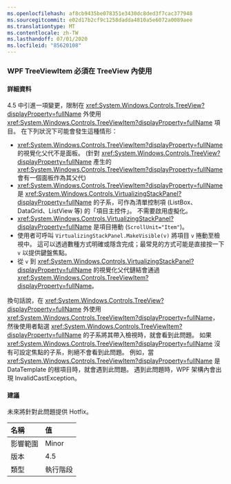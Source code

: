 ```yaml
---
ms.openlocfilehash: af8cb9435be078351e3430dc8ded3f7cac377948
ms.sourcegitcommit: e02d17b2cf9c1258dadda4810a5e6072a0089aee
ms.translationtype: MT
ms.contentlocale: zh-TW
ms.lasthandoff: 07/01/2020
ms.locfileid: "85620108"
---
```

### <a name="wpf-treeviewitem-must-be-used-within-a-treeview"></a>WPF TreeViewItem 必須在 TreeView 內使用

#### <a name="details"></a>詳細資料

4.5 中引進一項變更，限制在 <xref:System.Windows.Controls.TreeView?displayProperty=fullName> 外使用 <xref:System.Windows.Controls.TreeViewItem?displayProperty=fullName> 項目。 在下列狀況下可能會發生這種情形：<ul><li><xref:System.Windows.Controls.TreeViewItem?displayProperty=fullName> 的視覺化父代不是面板。 (針對 <xref:System.Windows.Controls.TreeView?displayProperty=fullName> 產生的 <xref:System.Windows.Controls.TreeViewItem?displayProperty=fullName> 會有一個面板作為其父代)</li><li><xref:System.Windows.Controls.TreeViewItem?displayProperty=fullName> 是 <xref:System.Windows.Controls.VirtualizingStackPanel?displayProperty=fullName> 的子系，可作為清單控制項 (ListBox、DataGrid、ListView 等) 的「項目主控件」。 不需要啟用虛擬化。</li><li><xref:System.Windows.Controls.VirtualizingStackPanel?displayProperty=fullName> 是項目捲動 (<code>ScrollUnit=&quot;Item&quot;</code>)。</li><li>使用者可呼叫 <code>VirtualizingStackPanel.MakeVisible(v)</code> 將項目 <code>v</code> 捲動至檢視中。 這可以透過數種方式明確或隱含完成；最常見的方式可能是直接按一下 <code>v</code> 以提供鍵盤焦點。</li><li>從 <code>v</code> 到 <xref:System.Windows.Controls.VirtualizingStackPanel?displayProperty=fullName> 的視覺化父代鏈結會通過 <xref:System.Windows.Controls.TreeViewItem?displayProperty=fullName>。</li></ul>換句話說，在 <xref:System.Windows.Controls.TreeView?displayProperty=fullName> 外使用 <xref:System.Windows.Controls.TreeViewItem?displayProperty=fullName>，然後使用者點選 <xref:System.Windows.Controls.TreeViewItem?displayProperty=fullName> 的子系將其帶入檢視時，就會看到此問題。 如果 <xref:System.Windows.Controls.TreeViewItem?displayProperty=fullName> 沒有可設定焦點的子系，則絕不會看到此問題。 例如，當 <xref:System.Windows.Controls.TreeViewItem?displayProperty=fullName> 是 DataTemplate 的根項目時，就會遇到此問題。 遇到此問題時，WPF 架構內會出現 InvalidCastException。

#### <a name="suggestion"></a>建議

未來將針對此問題提供 Hotfix。

| 名稱    | 值       |
|:--------|:------------|
| 影響範圍   |Minor|
|版本|4.5|
|類型|執行階段|
